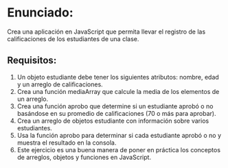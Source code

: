 # Enunciado:

Crea una aplicación en JavaScript que permita llevar el registro de las calificaciones de los estudiantes de una clase. 

## Requisitos:

1. Un objeto estudiante debe tener los siguientes atributos: nombre, edad y un arreglo de calificaciones.
2. Crea una función mediaArray que calcule la media de los elementos de un arreglo.
3. Crea una función aprobo que determine si un estudiante aprobó o no basándose en su promedio de calificaciones (70 o más para aprobar).
4. Crea un arreglo de objetos estudiante con información sobre varios estudiantes.
5. Usa la función aprobo para determinar si cada estudiante aprobó o no y muestra el resultado en la consola.
6. Este ejercicio es una buena manera de poner en práctica los conceptos de arreglos, objetos y funciones en JavaScript.